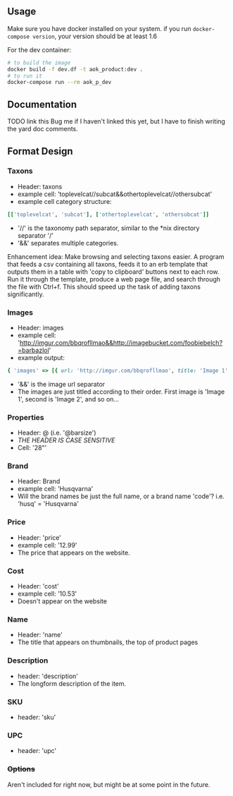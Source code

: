 ## Usage

Make sure you have docker installed on your system.
if you run ```docker-compose version```, your version should be at least 1.6

For the dev container:
```bash
# to build the image
docker build -f dev.df -t aok_product:dev .
# to run it
docker-compose run --rm aok_p_dev
```

## Documentation
TODO link this
Bug me if I haven't linked this yet, but I have to finish writing the yard doc comments.

## Format Design

### Taxons
- Header: taxons  
- example cell: 'toplevelcat//subcat&&othertoplevelcat//othersubcat'  
- example cell category structure:  
```ruby
[['toplevelcat', 'subcat'], ['othertoplevelcat', 'othersubcat']]
```
- '//' is the taxonomy path separator, similar to the *nix directory separator '/'  
- '&&' separates multiple categories.  

Enhancement idea: Make browsing and selecting taxons easier. A program that feeds a csv
containing all taxons, feeds it to an erb template that outputs them in a table
with 'copy to clipboard' buttons next to each row. Run it through the
template, produce a web page file, and search through the file with Ctrl+f.
This should speed up the task of adding taxons significantly.

### Images  
- Header: images  
- example cell: 'http://imgur.com/bbqrofllmao&&http://imagebucket.com/foobiebelch?=barbazlol'  
- example output:   
```ruby
{ 'images' => [{ url: 'http://imgur.com/bbqrofllmao', title: 'Image 1' }, { url: 'http://imagebucket.com/foobiebelch?=barbazlol', title: 'Image 2'}] }
```
- '&&' is the image url separator  
- The images are just titled according to their order. First image is 'Image 1', second is 'Image 2', and so on...

### Properties
- Header: @<properties-name> (i.e. '@barsize')
- *THE HEADER IS CASE SENSITIVE*
- Cell: '28"'

### Brand
- Header: Brand
- example cell: 'Husqvarna'
- Will the brand names be just the full name, or a brand name 'code'? i.e. 'husq' = 'Husqvarna'

### Price
- Header: 'price'
- example cell: '12.99'
- The price that appears on the website.

### Cost
- Header: 'cost'
- example cell: '10.53'
- Doesn't appear on the website

### Name
- Header: 'name'  
- The title that appears on thumbnails, the top of product pages

### Description
- header: 'description'
- The longform description of the item.

### SKU
- header: 'sku'

### UPC
- header: 'upc'

### ~~Options~~
Aren't included for right now, but might be at some point in the future.
